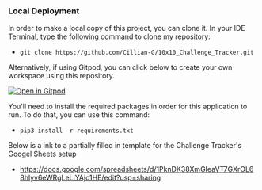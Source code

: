 ### Local Deployment

In order to make a local copy of this project, you can clone it. In your IDE Terminal, type the following command to clone my repository:

- `git clone https://github.com/Cillian-G/10x10_Challenge_Tracker.git`

Alternatively, if using Gitpod, you can click below to create your own workspace using this repository.

[![Open in Gitpod](https://gitpod.io/button/open-in-gitpod.svg)](https://gitpod.io/#https://github.com/Cillian-G/10x10_Challenge_Tracker)

You'll need to install the required packages in order for this application to run. To do that, you can use this command:

- `pip3 install -r requirements.txt`

Below is a ink to a partially filled in template for the Challenge Tracker's Googel Sheets setup

- https://docs.google.com/spreadsheets/d/1PknDK38XmGIeaVT7GXrOL68hlyv6eWRgLeLlYAjo1HE/edit?usp=sharing


